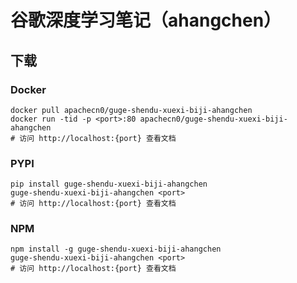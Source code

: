 # 谷歌深度学习笔记（ahangchen）

## 下载

### Docker

```
docker pull apachecn0/guge-shendu-xuexi-biji-ahangchen
docker run -tid -p <port>:80 apachecn0/guge-shendu-xuexi-biji-ahangchen
# 访问 http://localhost:{port} 查看文档
```

### PYPI

```
pip install guge-shendu-xuexi-biji-ahangchen
guge-shendu-xuexi-biji-ahangchen <port>
# 访问 http://localhost:{port} 查看文档
```

### NPM

```
npm install -g guge-shendu-xuexi-biji-ahangchen
guge-shendu-xuexi-biji-ahangchen <port>
# 访问 http://localhost:{port} 查看文档
```